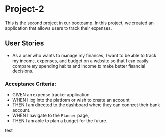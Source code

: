 # Project-2
This is the second project in our bootcamp. In this project, we created an application that allows users to track their expenses.

## User Stories
* As a user who wants to manage my finances, I want to be able to track my income, expenses, and budget on a website so that I can easily compare my spending habits and income to make better financial decisions.

### Acceptance Criteria:

* GIVEN an expense tracker application
* WHEN I log into the platform or wish to create an account
* THEN I am directed to the dashboard where they can connect their bank account.
* WHEN I navigate to the `Planner` page,
* THEN I am able to plan a budget for the future.


test